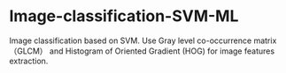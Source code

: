 # Image-classification-SVM-ML
Image classification based on SVM. Use Gray level co-occurrence matrix（GLCM） and Histogram of Oriented Gradient (HOG) for image features extraction.
